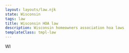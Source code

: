 ```yaml
---
layout: layouts/law.njk
state: Wisconsin
tags: law
title: Wisconsin HOA law
description: Wisconsin homeowners association hoa laws
templateClass: tmpl-law
---
```


WI